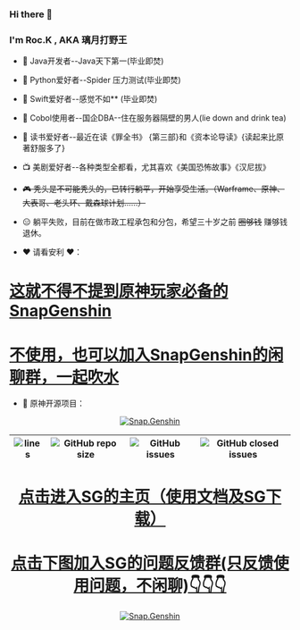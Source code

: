 ### Hi there 👋

<!--
 ROC.鲲鹏
-->

### I'm Roc.K , AKA 璃月打野王
- 📲 Java开发者--Java天下第一(毕业即焚) 
- 🗽 Python爱好者--Spider 压力测试(毕业即焚) 
- 🚵 Swift爱好者--感觉不如** (毕业即焚) 
- 🍻 Cobol使用者--国企DBA--住在服务器隔壁的男人(lie down and drink tea) 
- 📒 读书爱好者--最近在读《罪全书》 {第三部}和《资本论导读》{读起来比原著舒服多了}
- 📺 美剧爱好者--各种类型全都看，尤其喜欢《美国恐怖故事》《汉尼拔》
 
- ~~🎮 秃头是不可能秃头的，已转行躺平，开始享受生活。（Warframe、原神、大表哥、老头环、戴森球计划......）~~
- 😑 躺平失败，目前在做市政工程承包和分包，希望三十岁之前 ~~~~圈够钱~~~~ 赚够钱退休。


- ❤️ 请看安利 ❤️：

# [这就不得不提到原神玩家必备的SnapGenshin](https://www.snapgenshin.com/home/)

# [不使用，也可以加入SnapGenshin的闲聊群，一起吹水](https://jq.qq.com/?_wv=1027&k=cgh9S2XW)

- 🎠 原神开源项目：


<div align="center"> 


[![Snap.Genshin](https://repository-images.githubusercontent.com/331187187/0a2420e5-881a-4709-9f99-fdd42f13e1fc)](https://github.com/DGP-Studio/Snap.Genshin/releases)

|![lines](https://img.shields.io/tokei/lines/github/DGP-Studio/Snap.Genshin?style=flat-square)|![GitHub repo size](https://img.shields.io/github/repo-size/DGP-Studio/Snap.Genshin?style=flat-square)|![GitHub issues](https://img.shields.io/github/issues/DGP-Studio/Snap.Genshin?style=flat-square)|![GitHub closed issues](https://img.shields.io/github/issues-closed/DGP-Studio/Snap.Genshin?style=flat-square)|
|-|-|-|-|

# [点击进入SG的主页（使用文档及SG下载）](https://www.snapgenshin.com/home/)
 
 
 
 # [点击下图加入SG的问题反馈群(只反馈使用问题，不闲聊)👇👇👇](https://www.snapgenshin.com/documents/)
 
 
 [![Snap.Genshin](https://www.snapgenshin.com/logo/Home.png)](https://qm.qq.com/cgi-bin/qm/qr?k=BiLebwP8GhuSyXz3lphlA8UpinT_HBXQ&jump_from=webapi)
 

</div>




 
